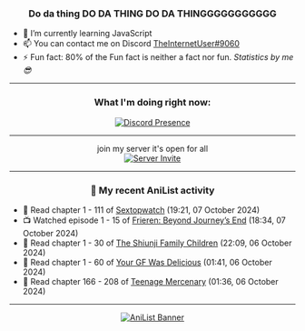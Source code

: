 <div align="center">

### Do da thing DO DA THING DO DA THINGGGGGGGGGGG
</div>

- 🌱 I’m currently learning JavaScript
- 📫 You can contact me on Discord [TheInternetUser#9060](https://discord.com/users/534117072796385300)
- ⚡ Fun fact: 80% of the Fun fact is neither a fact nor fun. _Statistics by me 😎_
<hr>

<div align="center">

### What I'm doing right now:
[![Discord Presence](https://lanyard.cnrad.dev/api/534117072796385300)](https://discord.com/users/534117072796385300)
<hr>

join my server it's open for all <br>
[![Server Invite](https://invidget.switchblade.xyz/bfYgVHxrSs)](https://discord.gg/bfYgVHxrSs)

<hr>
  
### 🌸 My recent AniList activity

</div>

<!-- ANILIST_ACTIVITY:start -->

-   📖 Read chapter 1 - 111 of [Sextopwatch](https://anilist.co/manga/152411) (19:21, 07 October 2024)
-   📺 Watched episode 1 - 15 of [Frieren: Beyond Journey’s End](https://anilist.co/anime/154587) (18:34, 07 October 2024)
-   📖 Read chapter 1 - 30 of [The Shiunji Family Children](https://anilist.co/manga/144374) (22:09, 06 October 2024)
-   📖 Read chapter 1 - 60 of [Your GF Was Delicious](https://anilist.co/manga/169210) (01:41, 06 October 2024)
-   📖 Read chapter 166 - 208 of [Teenage Mercenary](https://anilist.co/manga/126297) (01:36, 06 October 2024)

<!-- ANILIST_ACTIVITY:end -->
<hr>

<div align="center">

[![AniList Banner](https://img.anili.st/User/929966)](https://anilist.co/user/TheInternetUser)

<!-- ![Profile views](https://gpvc.arturio.dev/TheInternetUse7) Since 2023-01-09 -->
<br>


</div>

